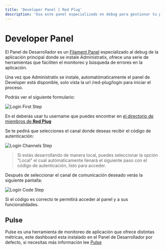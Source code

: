 ```yaml
---
title: 'Developer Panel | Red Plug'
description: 'Usa este panel especializado en debug para gestionar tu proyecto'
---
```


# Developer Panel

El Panel de Desarrollador es un [Filament Panel](https://filamentphp.com/docs/3.x/panels/configuration#introducing-panels) especializado al debug de la aplicación principal donde se instale Administratix, ofrece una serie de herramientas que faciliten el monitoreo y búsqueda de errores en la aplicación.

Una vez que Administratix se instale, automatómaticamente el panel de Developer está disponible, solo vista la url /red-plug/login para iniciar el proceso.

Podrás ver el siguiente formulario:


![Login First Step](/developer-panel/login-1.png)

En el deberás usar tu username que puedes encontrar en [el directorio de miembros de __Red Plug__](https://github.com/red-plug/.github-private/tree/main/profile/members)


Se te pedirá que selecciones el canal donde deseas recibir el código de autenticación:

![Login Channels Step](/developer-panel/login-2.png)

> Si estás desarrollando de manera local, puedes seleccionar la opción "Local" el cual autómaticamente llenará el siguiente paso con el código de autenticación, listo para acceder.

Después de seleccionar el canal de comunicación deseado verás la siguiente pantalla:

![Login Code Step](/developer-panel/login-3.png)

Si el código es correcto te permitirá acceder al panel y a sus funcionalidades.


## Pulse

Pulse es una herramienta de monitoreo de aplicación que ofrece distintas métricas, este dashboard esta instalado en el Panel de Desarrollador por defecto, si necesitas más información lee [Pulse](/pulse)